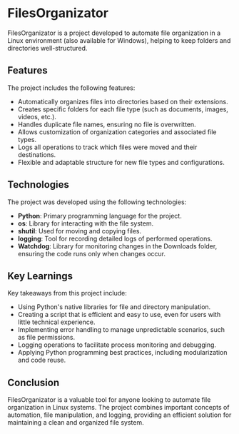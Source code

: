 # FilesOrganizator

FilesOrganizator is a project developed to automate file organization in a Linux environment (also available for Windows), helping to keep folders and directories well-structured.

## Features

The project includes the following features:

- Automatically organizes files into directories based on their extensions.
- Creates specific folders for each file type (such as documents, images, videos, etc.).
- Handles duplicate file names, ensuring no file is overwritten.
- Allows customization of organization categories and associated file types.
- Logs all operations to track which files were moved and their destinations.
- Flexible and adaptable structure for new file types and configurations.

## Technologies

The project was developed using the following technologies:

- **Python**: Primary programming language for the project.
- **os**: Library for interacting with the file system.
- **shutil**: Used for moving and copying files.
- **logging**: Tool for recording detailed logs of performed operations.
- **Watchdog**: Library for monitoring changes in the Downloads folder, ensuring the code runs only when changes occur.

## Key Learnings

Key takeaways from this project include:

- Using Python's native libraries for file and directory manipulation.
- Creating a script that is efficient and easy to use, even for users with little technical experience.
- Implementing error handling to manage unpredictable scenarios, such as file permissions.
- Logging operations to facilitate process monitoring and debugging.
- Applying Python programming best practices, including modularization and code reuse.

## Conclusion

FilesOrganizator is a valuable tool for anyone looking to automate file organization in Linux systems. The project combines important concepts of automation, file manipulation, and logging, providing an efficient solution for maintaining a clean and organized file system.
